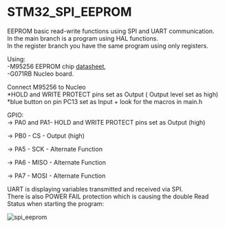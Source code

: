# STM32_SPI_EEPROM                                                                                                                                                                             
EEPROM basic read-write functions using SPI and UART communication.                                                                                                                
In the main branch is a program using HAL functions.                                                                                                                                         
In the register branch you have the same program using only registers.  



Using:                                                                                                                                                                                  
-M95256 EEPROM chip [datasheet](https://www.tme.eu/Document/5be30b2aa7342810d9a9eeb5ab0cd0f7/M95256-WMN6P-DTE.pdf),                                                                 
-G071RB Nucleo board. 

 Connect M95256 to Nucleo                                                                                                                                                               
 *HOLD and WRITE PROTECT pins set as Output ( Output level set as high)                                                                                                               
*blue button on pin PC13 set as Input + look for the macros in main.h                                                                                                                       


GPIO:                                                                                                                                                                              
-> PA0 and PA1- HOLD and WRITE PROTECT pins set as Output (high)       		

-> PB0 - CS - Output (high)				

-> PA5 - SCK - Alternate Function			

-> PA6 - MISO - Alternate Function	

-> PA7 - MOSI - Alternate Function											                                                                                                                                                                                           				                                                                                 																			
                                                                                                                                                                                              



UART is displaying variables transmitted and received via SPI.                                                                                                                                                   
There is also POWER FAIL protection which is causing the double Read Status when starting the program:

![spi_eeprom](https://user-images.githubusercontent.com/91716038/135610682-273f8405-f37a-4da8-a4de-6a5663e42ba7.PNG)

























